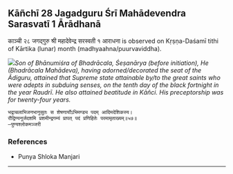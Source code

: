 ## Kāñchī 28 Jagadguru Śrī Mahādevendra Sarasvatī 1 Ārādhanā
काञ्ची २८ जगद्गुरु श्री महादेवेन्द्र सरस्वती १ आराधना is observed on Kṛṣṇa-Daśamī tithi of Kārtika (lunar) month (madhyaahna/puurvaviddha).

_![](https://github.com/sanskrit-coders/jyotisha/blob/master/jyotisha/panchangam/temporal/festival/images/kanchi-jagadgurus/jagadguru-28.jpg)Son of Bhānumiśra of Bhadrācala, Śeṣanārya (before initiation), He (Bhadrācala Mahādeva), having adorned/decorated the seat of the Ādiguru, attained that Supreme state attainable by/to the great saints who were adepts in subduing senses, on the tenth day of the black fortnight in the year Raudrī. He also attained beatitude in Kāñci. His preceptorship was for twenty-four years._

```
भद्राचलाभिजनभानुसुतः स शेषणार्योऽभिमण्ड्य पदम् आदिमदेशिकस्य।
रौद्रिण्यनूर्जदशमि प्रशमीन्द्रगम्यं प्रापत् पदं प्रणिहितेः परमामृताख्यम्॥५७॥
—पुण्यश्लोकमञ्जरी
```
### References
* Punya Shloka Manjari


---
